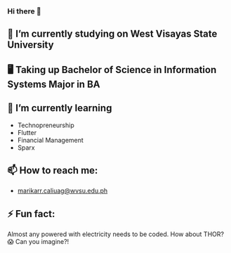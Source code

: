 ### Hi there 👋

<!--
**Marikarr14/Marikarr14** is a ✨ _special_ ✨ repository because its `README.md` (this file) appears on your GitHub profile.

Here are some ideas to get you started: -->

## 🔭 I’m currently studying on West Visayas State University
## 🖥️ Taking up Bachelor of Science in Information Systems Major in BA
## 🌱 I’m currently learning 
- Technopreneurship
- Flutter
- Financial Management
- Sparx





## 📫 How to reach me: 
- marikarr.caliuag@wvsu.edu.ph

## ⚡ Fun fact:
Almost any powered with electricity needs to be coded. How about THOR?😱 Can you imagine?!

